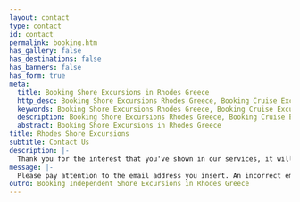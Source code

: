```yaml
---
layout: contact
type: contact
id: contact
permalink: booking.htm
has_gallery: false
has_destinations: false
has_banners: false
has_form: true
meta:
  title: Booking Shore Excursions in Rhodes Greece
  http_desc: Booking Shore Excursions Rhodes Greece, Booking Cruise Excursions on your Own, booking independent shore excursions
  keywords: Booking Shore Excursions Rhodes Greece, Booking Cruise Excursions on your Own, booking independent shore excursions
  description: Booking Shore Excursions Rhodes Greece, Booking Cruise Excursions on your Own, booking independent shore excursions
  abstract: Booking Shore Excursions in Rhodes Greece
title: Rhodes Shore Excursions
subtitle: Contact Us
description: |-
  Thank you for the interest that you've shown in our services, it will be a great pleasure to cater for your needs. For additional information, prices, cost, or to make future reservations, please submit an online request. If you book now, your private shore excursion will be confirmed within 24 hours.
message: |-
  Please pay attention to the email address you insert. An incorrect email address will not allow us to answer you. If you don't get a reply within 24 hours, remember to check your spam mail folder as emails sometimes get routed there by your email service. Or recheck the email address you sent us and please contact us again.
outro: Booking Independent Shore Excursions in Rhodes Greece
---
```


